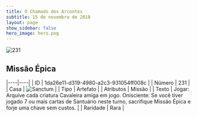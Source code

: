 ```yaml
---
title: O Chamado dos Arcontes
subtitle: 15 de novembro de 2018
layout: page
show_sidebar: false
hero_image: hero.png
---
```


![231](https://cdn.keyforgegame.com/media/card_front/pt/341_231_9CW6R752CCQG_pt.png)

## Missão Épica

|----|----|
| ID | 1da26e11-d319-4980-a2c3-931054ff008c |
| Número | 231 |
| Casa | ![Sanctum](https://archonarcana.com/images/thumb/c/c7/Sanctum.png/22px-Sanctum.png "Santuário") |
| Tipo | Artefato |
| Atributos | Missão |
| Texto | Jogar: Arquive cada criatura Cavaleira amiga em jogo. Onisciente: Se você tiver jogado 7  ou mais cartas de Santuário neste turno, sacrifique Missão Épica e forje uma  chave sem custos. |
| Raridade | Rara |

